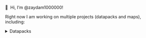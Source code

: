 👋 ‏‏‎ ‎Hi, I’m @zaydam1000000!

Right now I am working on multiple projects (datapacks and maps), including:

<details><summary>Datapacks</summary>
QOL Recycling and Crafting Pack: https://github.com/zaydam1000000/qol_recycling_crafting_pack  
  
-
  
Auto-Smelted Ores: https://github.com/zaydam1000000/autosmelted_ores  
  
Oak Logs drop OP Items: https://github.com/zaydam1000000/oak_logs_drop_op_items

Craftable Ores: https://github.com/zaydam1000000/craftable_ores

Dirt to Netherite Items: https://github.com/zaydam1000000/dirt_to_netherite_items

Resource Block to Resource Block: https://github.com/zaydam1000000/resource_block_to_resource_block

Resource to Resource Block: https://github.com/zaydam1000000/resource_to_resource_block
  
Furnaces to Cobblestone: https://github.com/zaydam1000000/furnaces_to_cobble

Craftable End Portal Frame: https://github.com/zaydam1000000/craftable_end_portal_frame

Craftable Totem of Undying: https://github.com/zaydam1000000/craftable_totem_of_undying</details>
